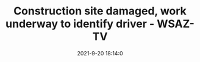 ---
"title": "Construction site damaged, work underway to identify driver - WSAZ-TV"
"date": "2021-9-20 18:14:0"
"feed_name": "GOOGLENEWSCONSTRUCTION"
"feed_website": "https://news.google.com/search?q=construction%2Bincident&hl=en-US&gl=US&ceid=US:en"
"feed_rss": "https://news.google.com/rss/search?q=construction%2Bincident&hl=en-US&gl=US&ceid=US:en"
"link": "https://www.wsaz.com/2021/09/20/construction-site-damaged-work-underway-identify-driver/"
"file": "_posts/2021-1-1-8842dcabad4f605332aab35715441f5f5e7f7e1d.md"
"accident": "1"
"drilling": "0"
"dead": "0"
"injured": "0"
---